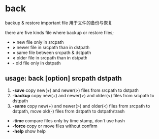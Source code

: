 # back
backup &amp; restore important file 用于文件的备份与恢复

there are five kinds file where backup or restore files;

- **\+** new file only in srcpath
- **\>** newer file in srcpath than in dstpath
- **=** same file between srcpath & dstpath
- **<** older file in srcpath than in dstpath
- **\-** old file only in dstpath


## usage: back [option] srcpath dstpath
1. **-save**
copy new(+) and newer(>) files from srcpath to dstpath
1. **-backup**
copy new(+) and newer(>) and older(<) files from srcpath to dstpath
1. **-same**
copy new(+) and newer(>) and older(<) files from srcpath to dstpath, move old(-) files from dstpath to dstpath/trash

- **-time** compare files only by time stamp, don't use hash
- **-force** copy or move files without confirm
- **-help** show help
